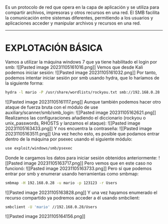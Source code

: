 
Es un protocolo de red que opera en la capa de aplicación y se utiliza para compartir archivos, impresoras y otros recursos en una red. El SMB facilita la comunicación entre sistemas diferentes, permitiendo a los usuarios y aplicaciones acceder y manipular archivos y recursos en una red.

---------------------
# EXPLOTACIÓN BÁSICA
Vamos a utilizar la máquina windows 7 que ya tiene habilitado el login por smb:
![[Pasted image 20231105161016.png]]
Vemos que desde Kali podemos iniciar sesión:
![[Pasted image 20231105161032.png]]
Por tanto, podemos intentar iniciar sesión por smb usando hydra, que lo haríamos de la siguiente forma:
```bash
hydra -l mario -P /usr/share/wordlists/rockyou.txt smb://192.168.0.28
```
![[Pasted image 20231105161117.png]]
Aunque también podemos hacer otro ataque de fuerza bruta con el módulo de use auxiliary/scanner/smb/smb_login:
![[Pasted image 20231105162621.png]]
Realizamos las configuraciones añadiendo el diccionario (rockyou o unix_passwords, RHOSTS y lanzamos el ataque):
![[Pasted image 20231105163433.png]]
Y nos encuentra la contraseña:
![[Pasted image 20231105163511.png]]
Una vez hecho esto, es posible que podamos entrar dentro de la máquina por psexec usando el siguiente módulo:
```bash
use exploit/windows/smb/psexec
```
Donde le cargamos los datos para iniciar sesión obtenidos anteriormente:
![[Pasted image 20231105163717.png]]
Pero vemos que en este caso no funcionó:
![[Pasted image 20231105163733.png]]
Pero sí que podemos entrar por smb y enumerar usando herramientas como smbmap:
```bash
smbmap -H 192.168.0.28 -u mario -p 123123 -r Users
```
![[Pasted image 20231105163828.png]]
Y una vez hayamos enumerado el recurso compartido ya podremos acceder a él usando smbclient:
```bash
smbclient -U 'mario' //192.168.0.28/Users
```
![[Pasted image 20231105164156.png]]
